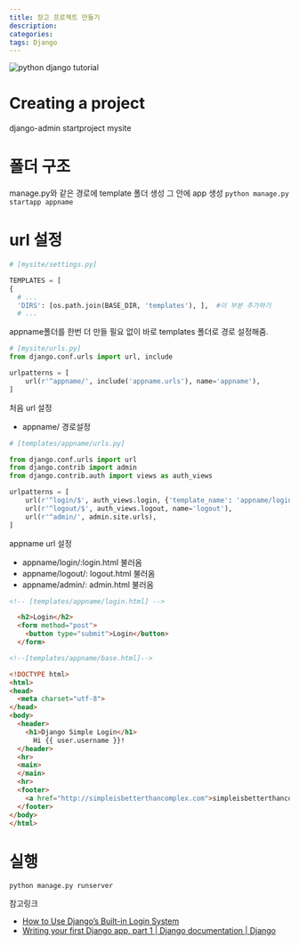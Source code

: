 ```yaml
---
title: 장고 프로젝트 만들기
description:
categories:
tags: Django
---
```


![python django tutorial](http://www.olessons.com/wp-content/uploads/2017/02/python-django-750x375.jpg)
# Creating a project

django-admin startproject mysite

# 폴더 구조

manage.py와 같은 경로에 template 폴더 생성
그 안에 app 생성 `python manage.py startapp appname`

# url 설정

```python
# [mysite/settings.py]

TEMPLATES = [
{
  # ...
  'DIRS': [os.path.join(BASE_DIR, 'templates'), ],  #이 부분 추가하기
  # ...
```

appname폴더를 한번 더 만들 필요 없이 바로 templates 폴더로 경로 설정해줌.

```python
# [mysite/urls.py]
from django.conf.urls import url, include

urlpatterns = [
    url(r'^appname/', include('appname.urls'), name='appname'),
]
```

 처음 url 설정
* appname/ 경로설정

```python
# [templates/appname/urls.py]

from django.conf.urls import url
from django.contrib import admin
from django.contrib.auth import views as auth_views

urlpatterns = [
    url(r'^login/$', auth_views.login, {'template_name': 'appname/login.html'}, name='login'),
    url(r'^logout/$', auth_views.logout, name='logout'),
    url(r'^admin/', admin.site.urls),
]
```

appname url 설정

* appname/login/:login.html 불러옴
* appname/logout/: logout.html 불러옴
* appname/admin/: admin.html 불러옴

```html
<!-- [templates/appname/login.html] -->

  <h2>Login</h2>
  <form method="post">
    <button type="submit">Login</button>
  </form>
```

```html
<!--[templates/appname/base.html]-->

<!DOCTYPE html>
<html>
<head>
  <meta charset="utf-8">
</head>
<body>
  <header>
    <h1>Django Simple Login</h1>
      Hi {{ user.username }}!
  </header>
  <hr>
  <main>
  </main>
  <hr>
  <footer>
    <a href="http://simpleisbetterthancomplex.com">simpleisbetterthancomplex.com</a>
  </footer>
</body>
</html>
```

# 실행

`python manage.py runserver`

참고링크

* [How to Use Django’s Built-in Login System](https://simpleisbetterthancomplex.com/tutorial/2016/06/27/how-to-use-djangos-built-in-login-system.html)
* [Writing your first Django app, part 1 | Django documentation | Django](https://docs.djangoproject.com/en/2.0/intro/tutorial01/)